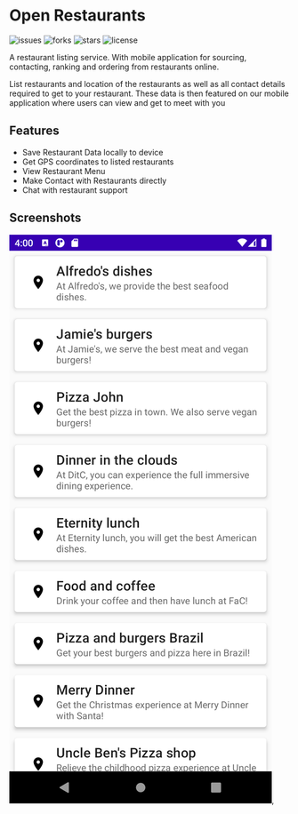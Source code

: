 # Open Restaurants
![issues](https://img.shields.io/github/issues/AnthonyAniobi/Restaurants_App)
![forks](https://img.shields.io/github/forks/AnthonyAniobi/Restaurants_App)
![stars](https://img.shields.io/github/stars/AnthonyAniobi/Restaurants_App)
![license](https://img.shields.io/github/license/AnthonyAniobi/Restaurants_App)

A restaurant listing service. With mobile application for sourcing, contacting, ranking and 
ordering from restaurants online. 

List restaurants and location of the restaurants as well as all contact details required to get to
your restaurant. These data is then featured on our mobile application where users can view and
get to meet with you

## Features
- Save Restaurant Data locally to device
- Get GPS coordinates to listed restaurants
- View Restaurant Menu
- Make Contact with Restaurants directly
- Chat with restaurant support

## Screenshots
![Restaurant List](screenshots/restaurant_list.png),
